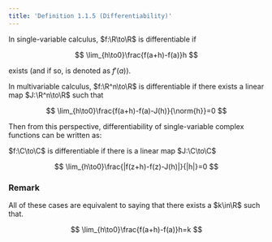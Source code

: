 ```yaml
---
title: 'Definition 1.1.5 (Differentiability)'
---
```


In single-variable calculus, $f:\R\to\R$ is differentiable if

$$
\lim_{h\to0}\frac{f(a+h)-f(a)}h
$$

exists (and if so, is denoted as $f'(a)$).

In multivariable calculus, $f:\R^n\to\R$ is differentiable if there
exists a linear map $J:\R^n\to\R$ such that

$$
\lim_{h\to0}\frac{f(a+h)-f(a)-J(h)}{\norm{h}}=0
$$

Then from this perspective, differentiability of single-variable
complex functions can be written as:

$f:\C\to\C$ is differentiable if there is a linear map $J:\C\to\C$

$$
\lim_{h\to0}\frac{|f(z+h)-f(z)-J(h)|}{|h|}=0
$$

### Remark

All of these cases are equivalent to saying that there exists a
$k\in\R$ such that.

$$
\lim_{h\to0}\frac{f(a+h)-f(a)}h=k
$$
